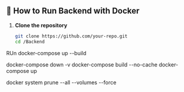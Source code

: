 ## 🚀 How to Run Backend with Docker

1. **Clone the repository**  
   ```sh
   git clone https://github.com/your-repo.git
   cd /Backend

RUn docker-compose up --build

docker-compose down -v
docker-compose build --no-cache
docker-compose up

 docker system prune --all --volumes --force

